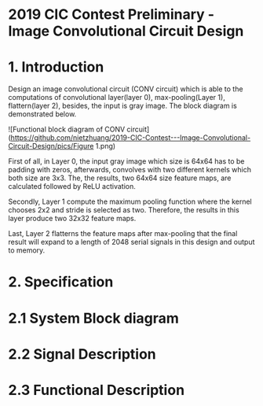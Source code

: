 # 2019 CIC Contest Preliminary - Image Convolutional Circuit Design

# **1. Introduction**

Design an image convolutional circuit (CONV circuit) which is able to the computations of convolutional layer(layer 0), max-pooling(Layer 1), flattern(layer 2), besides, the input is gray image. The block diagram is demonstrated below.

![Functional block diagram of CONV circuit](https://github.com/nietzhuang/2019-CIC-Contest---Image-Convolutional-Circuit-Design/pics/Figure 1.png)

First of all, in Layer 0, the input gray image which size is 64x64 has to be padding with zeros, afterwards, convolves with two different kernels which both size are 3x3. The, the results, two 64x64 size feature maps, are calculated followed by ReLU activation.

Secondly, Layer 1 compute the maximum pooling function where the kernel chooses 2x2 and stride is selected as two. Therefore, the results in this layer produce two 32x32 feature maps.

Last, Layer 2 flatterns the feature maps after max-pooling that the final result will expand to a length of 2048 serial signals in this design and output to memory.





# **2. Specification**
# 2.1 System Block diagram
# 2.2 Signal Description
# 2.3 Functional Description
